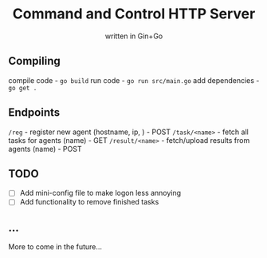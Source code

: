 <h1 align=center>Command and Control HTTP Server</h1> 
<p align=center>written in Gin+Go</p>

## Compiling

compile code - `go build`
run code - `go run src/main.go`
add dependencies - `go get .`

## Endpoints
`/reg` - register new agent (hostname, ip, ) - POST
`/task/<name>` - fetch all tasks for agents (name) - GET
`/result/<name>` - fetch/upload results from agents (name) - POST

## TODO

- [ ] Add mini-config file to make logon less annoying
- [ ] Add functionality to remove finished tasks

## ...

More to come in the future...
